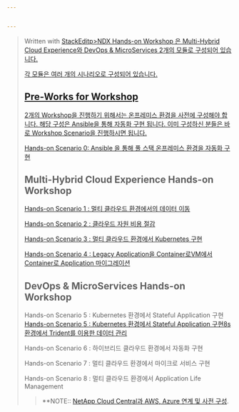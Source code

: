 ```yaml
---


---
```


<blockquote>
<p>Written with <a href="https://stackedit.io/">StackEditp>NDX Hands-on Workshop 은 Multi-Hybrid Cloud Experience와 DevOps &amp; MicroServices  2개의 모듈로 구성되어 있습니다.</p>
<p>각 모듈은 여러 개의 시나리오로 구성되어 있습니다.</p>
<h2 id="pre-works-for-workshop">Pre-Works for Workshop</h2>
<p>2개의  Workshop을 진행하기 위해서는 온프레미스 환경을 사전에 구성해야 합니다. 해당 구성은 Ansible을 통해 자동화 구현 됩니다. 이미 구성하신 분들은 바로 Workshop Scenario을 진행하시면 됩니다.</p>
<p><a href="https://github.com/netappkr/NDX_Handsonworkshop-/tree/master/Pre-Work2">Hands-on Scenario 0: Ansible 을 통해 풀 스택 온프레미스 환경을 자동화 구현</a></p>
<h2 id="multi-hybrid-cloud-experience-hands-on-workshop">Multi-Hybrid Cloud Experience Hands-on Workshop</h2>
<p><a href="https://github.com/netappkr/NDX_Handsonworkshop-/tree/master/Data_Mobility_MultiCloud">Hands-on Scenario 1 : 멀티 클라우드 환경에서의 데이터 이동</a></p>
<p><a href="https://github.com/netappkr/NDX_Handsonworkshop-/blob/master/Costsaving/RADME.md">Hands-on Scenario 2 : 클라우드 자원 비용 절감</a></p>
<p><a href="https://github.com/netappkr/NDX_Handsonworkshop-/blobtree/master/K8s_on_MultiCloud/README.md">Hands-on Scenario 3 : 멀티 클라우드 환경에서 Kubernetes 구현</a></p>
<p><a href="https://github.com/netappkr/NDX_Handsonworkshop-/blob/master/containerization/README.md">Hands-on Scenario 4 : Legacy Application을 Container로VM에서 Container로 Application 마이그레이션</a></p>
<h2 id="devops--microservices-hands-on-workshop">DevOps &amp; MicroServices Hands-on Workshop</h2>
<p>Hands-on Scenario 5 : Kubernetes 환경에서 Stateful Application 구현<a href="https://github.com/netappkr/NDX_Handsonworkshop-/blobtree/master/K8s_with_Trident/README.md">Hands-on Scenario 5 : Kubernetes 환경에서 Stateful Application 구현8s 환경에서 Trident를 이용한 데이터 관리</a></p>
<p>Hands-on Scenario 6 : 하이브리드 클라우드 환경에서 자동화 구현</p>
<p>Hands-on Scenario 7 : 멀티 클라우드 환경에서 마이크로 서비스 구현</p>
<p>Hands-on Scenario 8 : 멀티 클라우드 환경에서 Application Life Management</p>
<blockquote>
<p>**NOTE:: <a href="https://github.com/netappkr/NDX_Handsonworkshop-/tree/master/Pre-Work">NetApp Cloud Central과 AWS, Azure 연계 및 사전 구성</a>.</p>
</blockquote>

<!--stackedit_data:
eyJoaXN0b3J5IjpbMjgyNjIyNzEwXX0=
-->